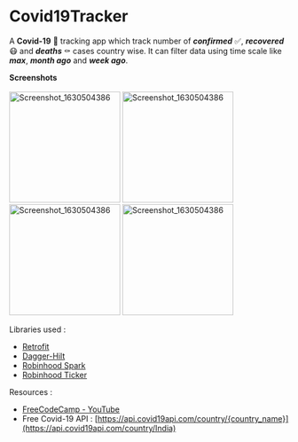 # Covid19Tracker
A **Covid-19** 🦠 tracking app which track number of **_confirmed_** ✅, **_recovered_** 😷 and **_deaths_** ⚰ cases country wise. It can filter data using time scale like **_max_**, **_month ago_** and **_week ago_**.

**Screenshots**
<br>
<br>
<img src="https://user-images.githubusercontent.com/86999890/135721242-f787a947-8853-4a70-b5fd-f0fa382fcfaa.jpeg" alt="Screenshot_1630504386" width="200"/>
<img src="https://user-images.githubusercontent.com/86999890/135721245-42da79fc-f900-40d2-a3c7-a52107e4144f.jpeg" alt="Screenshot_1630504386" width="200"/>
<img src="https://user-images.githubusercontent.com/86999890/135721246-526a4794-29fe-4673-9cf5-3c180e9ed29b.jpeg" alt="Screenshot_1630504386" width="200"/>
<img src="https://user-images.githubusercontent.com/86999890/135721247-55dfb3bf-8d6c-472d-8330-5114a4d76469.jpeg" alt="Screenshot_1630504386" width="200"/>

Libraries used :
* [Retrofit](https://square.github.io/retrofit/)
* [Dagger-Hilt](https://developer.android.com/training/dependency-injection/hilt-android)
* [Robinhood Spark](https://github.com/robinhood/spark)
* [Robinhood Ticker](https://github.com/robinhood/ticker)

Resources :
- [FreeCodeCamp - YouTube](https://youtu.be/4gMDR69DB6A)
- Free Covid-19 API : [https://api.covid19api.com/country/{country_name}](https://api.covid19api.com/country/India)
